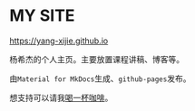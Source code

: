 # MY SITE

<https://yang-xijie.github.io>

杨希杰的个人主页。主要放置课程讲稿、博客等。

由`Material for MkDocs`生成、`github-pages`发布。

想支持可以请我[喝一杯咖啡](https://yang-xijie.github.io/SITE/postscript/support.html)。
